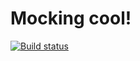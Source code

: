 # Mocking cool!

[![Build status](https://ci.appveyor.com/api/projects/status/yvng7d0pyidh9lip?svg=true)](https://ci.appveyor.com/project/AntonyCoder/mocking)